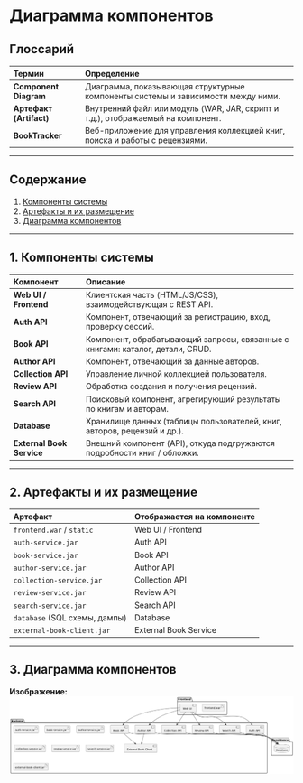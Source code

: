 # Диаграмма компонентов

## Глоссарий
| Термин | Определение |
|:------|:-------------|
| **Component Diagram** | Диаграмма, показывающая структурные компоненты системы и зависимости между ними. |
| **Артефакт (Artifact)** | Внутренний файл или модуль (WAR, JAR, скрипт и т.д.), отображаемый на компонент. |
| **BookTracker** | Веб-приложение для управления коллекцией книг, поиска и работы с рецензиями. |

---

## Содержание
1. [Компоненты системы](#components)  
2. [Артефакты и их размещение](#artifacts)  
3. [Диаграмма компонентов](#diagram)  

---

<a name="components"/>

## 1. Компоненты системы

| Компонент | Описание |
|:----------|:----------|
| **Web UI / Frontend** | Клиентская часть (HTML/JS/CSS), взаимодействующая с REST API. |
| **Auth API** | Компонент, отвечающий за регистрацию, вход, проверку сессий. |
| **Book API** | Компонент, обрабатывающий запросы, связанные с книгами: каталог, детали, CRUD. |
| **Author API** | Компонент, отвечающий за данные авторов. |
| **Collection API** | Управление личной коллекцией пользователя. |
| **Review API** | Обработка создания и получения рецензий. |
| **Search API** | Поисковый компонент, агрегирующий результаты по книгам и авторам. |
| **Database** | Хранилище данных (таблицы пользователей, книг, авторов, рецензий и др.). |
| **External Book Service** | Внешний компонент (API), откуда подгружаются подробности книг / обложки. |

---

<a name="artifacts"/>

## 2. Артефакты и их размещение

| Артефакт | Отображается на компоненте |
|:----------|:----------------------------|
| `frontend.war` / `static` | Web UI / Frontend |
| `auth-service.jar` | Auth API |
| `book-service.jar` | Book API |
| `author-service.jar` | Author API |
| `collection-service.jar` | Collection API |
| `review-service.jar` | Review API |
| `search-service.jar` | Search API |
| `database` (SQL схемы, дампы) | Database |
| `external-book-client.jar` | External Book Service |

---

<a name="diagram"/>

## 3. Диаграмма компонентов

**Изображение:**  
![Диаграмма компонентов — BookTracker](https://github.com/JChanK/Book-collection/blob/main/docs/Diagrams/images/components_diagram.png)
